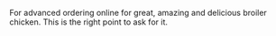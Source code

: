 For advanced ordering online for great, amazing and delicious broiler chicken. This is the right point to ask for it.
